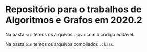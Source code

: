 # Repositório para o trabalhos de Algoritmos e Grafos em 2020.2

Na pasta ```src``` temos os arquivos ```.java``` com o código editável.

Na pasta ```bin``` temos os arquivos compilados ```.class```. 
